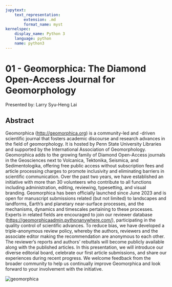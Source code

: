 ```yaml
---
jupytext:
    text_representation:
        extension: .md
        format_name: myst
kernelspec:
    display_name: Python 3
    language: python
    name: python3
---
```

# 01 - Geomorphica: The Diamond Open-Access Journal for Geomorphology

Presented by: Larry Syu-Heng Lai

## Abstract
Geomorphica (http://geomorphica.org) is a community-led and -driven scientific journal that fosters academic discourse and research advances in the field of geomorphology. It is hosted by Penn State University Libraries and supported by the International Association of Geomorphology. Geomorphica adds to the growing family of Diamond Open-Access journals in the Geosciences next to Volcanica, Tektonika, Seismica, and Sedimentologika, offering free public access without subscription fees and article processing charges to promote inclusivity and eliminating barriers in scientific communication. Over the past two years, we have established an initiative with more than 30 volunteers who contribute to all functions including administration, editing, reviewing, typesetting, and visual branding. Geomorphica has been officially launched since June 2023 and is open for manuscript submissions related (but not limited) to landscapes and landforms, Earth’s and planetary near-surface processes, and the mechanisms, dynamics and timescales pertaining to these processes. Experts in related fields are encouraged to join our reviewer database (https://geomorphicaadmin.pythonanywhere.com/), participating in the quality control of scientific advances. To reduce bias, we have developed a triple-anonymous review policy, whereby the authors, reviewers and the associate editor making the recommendation are anonymous to each other. The reviewer’s reports and authors’ rebuttals will become publicly available along with the published articles. In this presentation, we will introduce our diverse editorial board, celebrate our first article submissions, and share our experiences during recent progress. We welcome feedback from the broader community to help us continually improve Geomorphica and look forward to your involvement with the initiative. 

![geomorphica](./files/Paper_1278571_abstract_1141110_0.jpg)